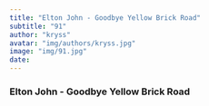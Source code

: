 ```yaml
---
title: "Elton John - Goodbye Yellow Brick Road"
subtitle: "91"
author: "kryss"
avatar: "img/authors/kryss.jpg"
image: "img/91.jpg"
date:
---
```


### Elton John - Goodbye Yellow Brick Road
